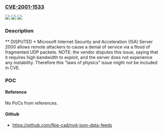 ### [CVE-2001-1533](https://cve.mitre.org/cgi-bin/cvename.cgi?name=CVE-2001-1533)
![](https://img.shields.io/static/v1?label=Product&message=n%2Fa&color=blue)
![](https://img.shields.io/static/v1?label=Version&message=n%2Fa&color=blue)
![](https://img.shields.io/static/v1?label=Vulnerability&message=n%2Fa&color=brighgreen)

### Description

** DISPUTED * Microsoft Internet Security and Acceleration (ISA) Server 2000 allows remote attackers to cause a denial of service via a flood of fragmented UDP packets.  NOTE: the vendor disputes this issue, saying that it requires high bandwidth to exploit, and the server does not experience any instability.  Therefore this "laws of physics" issue might not be included in CVE.

### POC

#### Reference
No PoCs from references.

#### Github
- https://github.com/fkie-cad/nvd-json-data-feeds

